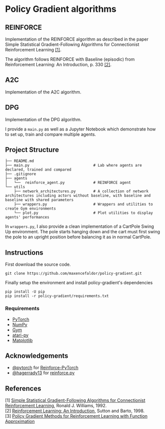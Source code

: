 # Policy Gradient algorithms

## REINFORCE

Implementation of the REINFORCE algorithm as described in the paper Simple Statistical Gradient-Following Algorithms for Connectionist Reinforcement Learning [[1]](#references).

The algorithm follows REINFORCE with Baseline (episodic) from Reinforcement Learning: An Introduction, p. 330 [[2]](#references).

## A2C

Implementation of the A2C algorithm.

## DPG

Implementation of the DPG algorithm.

I provide a `main.py` as well as a Jupyter Notebook which demonstrate how to set up, train and compare multiple agents.

## Project Structure

    ├── README.md
    ├── main.py                             # Lab where agents are declared, trained and compared
    ├── .gitignore
    ├── agents
    │   └──  reinforce_agent.py             # REINFORCE agent
    └── utils
        ├── network_architectures.py        # A collection of network architectures including actors without baseline, with baseline and baseline with shared parameters
        ├── wrappers.py                     # Wrappers and utilities to create Gym environments
        └── plot.py                         # Plot utilities to display agents' performances

In `wrappers.py`, I also provide a clean implementation of a CartPole Swing Up environment. The pole starts hanging down and the cart must first swing the pole to an upright position before balancing it as in normal CartPole.

## Instructions

First download the source code.
```
git clone https://github.com/maxencefaldor/policy-gradient.git
```
Finally setup the environment and install policy-gradient's dependencies
```
pip install -U pip
pip install -r policy-gradient/requirements.txt
```

### Requirements

- [PyTorch](http://pytorch.org/)
- [NumPy](https://numpy.org/)
- [Gym](https://gym.openai.com/)
- [atari-py](https://github.com/openai/atari-py)
- [Matplotlib](https://matplotlib.org/)

## Acknowledgements

- [@pytorch](https://github.com/pytorch) for [Reinforce-PyTorch](https://github.com/hagerrady13/Reinforce-PyTorch)
- [@hagerrady13](https://github.com/hagerrady13) for [reinforce.py](https://github.com/pytorch/examples/blob/master/reinforcement_learning/reinforce.py)

## References

[1] [Simple Statistical Gradient-Following Algorithms for Connectionist Reinforcement Learning](https://people.cs.umass.edu/~barto/courses/cs687/williams92simple.pdf), Ronald J. Williams, 1992.  
[2] [Reinforcement Learning: An Introduction](http://www.incompleteideas.net/sutton/book/ebook/the-book.html), Sutton and Barto, 1998.  
[3] [Policy Gradient Methods for Reinforcement Learning with Function Approximation](https://papers.nips.cc/paper/1999/file/464d828b85b0bed98e80ade0a5c43b0f-Paper.pdf)
